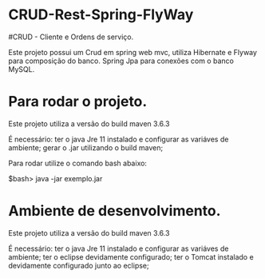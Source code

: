  # CRUD-Rest-Spring-FlyWay
#CRUD - Cliente e Ordens de serviço.

Este projeto possui um Crud em spring web mvc, utiliza Hibernate e Flyway para composição do banco. Spring Jpa para conexões
com o banco MySQL.

# Para rodar o projeto.

Este projeto utiliza a versão do build maven 3.6.3


É necessário:
ter o java Jre 11 instalado e configurar as variáves de ambiente;
gerar o .jar utilizando o build maven;

Para rodar utilize o comando bash abaixo:

$bash> java -jar exemplo.jar

# Ambiente de desenvolvimento.

Este projeto utiliza a versão do build maven 3.6.3

É necessário:
ter o java Jre 11 instalado e configurar as variáves de ambiente;
ter o eclipse devidamente configurado;
ter o Tomcat instalado e devidamente configurado junto ao eclipse;
